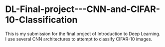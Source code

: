 # DL-Final-project---CNN-and-CIFAR-10-Classification
This is my submission for the final project of Introduction to Deep Learning. I use several CNN architectures to attempt to classify CIFAR-10 images.
